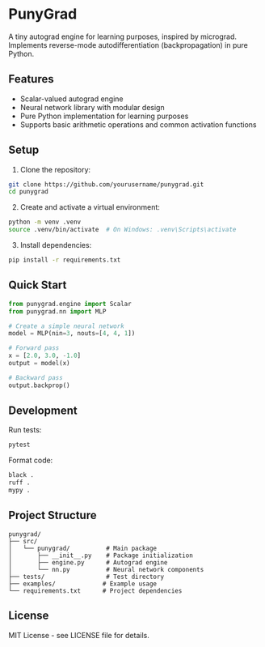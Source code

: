 # PunyGrad

A tiny autograd engine for learning purposes, inspired by micrograd. Implements reverse-mode autodifferentiation (backpropagation) in pure Python.

## Features

- Scalar-valued autograd engine
- Neural network library with modular design
- Pure Python implementation for learning purposes
- Supports basic arithmetic operations and common activation functions

## Setup

1. Clone the repository:
```bash
git clone https://github.com/yourusername/punygrad.git
cd punygrad
```

2. Create and activate a virtual environment:
```bash
python -m venv .venv
source .venv/bin/activate  # On Windows: .venv\Scripts\activate
```

3. Install dependencies:
```bash
pip install -r requirements.txt
```

## Quick Start

```python
from punygrad.engine import Scalar
from punygrad.nn import MLP

# Create a simple neural network
model = MLP(nin=3, nouts=[4, 4, 1])

# Forward pass
x = [2.0, 3.0, -1.0]
output = model(x)

# Backward pass
output.backprop()
```

## Development

Run tests:
```bash
pytest
```

Format code:
```bash
black .
ruff .
mypy .
```

## Project Structure
```
punygrad/
├── src/
│   └── punygrad/          # Main package
│       ├── __init__.py    # Package initialization
│       ├── engine.py      # Autograd engine
│       └── nn.py          # Neural network components
├── tests/                 # Test directory
├── examples/             # Example usage
└── requirements.txt      # Project dependencies
```

## License

MIT License - see LICENSE file for details.
